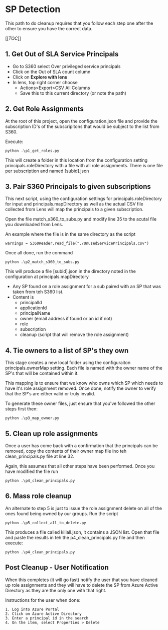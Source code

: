 # SP Detection

This path to do cleanup requires that you follow each step one after the other to ensure you have the correct data.

[[_TOC_]]

## 1. Get Out of SLA Service Principals
- Go to S360 select Over privileged service principals
- Click on the Out of SLA count column
- Click on __Explore with lens__
- In lens, top right corner choose
    - Actions>Export>CSV All Columns 
    - Save this to this current directory (or note the path)

## 2. Get Role Assignments
At the root of this project, open the configuration.json file and provide the subscription ID's of the subscripitons that would be subject to the list from S360.

Execute:
```
python .\p1_get_roles.py
```

This will create a folder in this location from the configuration setting principals.roleDirectory with a file with all role assignments. There is one file per subscription and named [subid].json 

## 3. Pair S360 Principals to given subscriptions
This next script, using the configuration settings for principals.roleDirectory for input and principals.mapDirectory as well as the actual CSV file collected from Lens will map the principals to a given subscription. 

Open the file match_s360_to_subs.py and modify line 35 to the acutal file you downloaded from Lens. 

An example where the file is in the same directory as the script
```
warnings = S360Reader.read_file("./UnusedServicePrincipals.csv")
```

Once all done, run the command 
```
python .\p2_match_s360_to_subs.py
```

This will produce a file [subid].json in the directory noted in the configuration at principals.mapDirectory

- Any SP found on a role assignment for a sub paired with an SP that was taken from teh S360 list.
- Content is
    - principalId
    - applicationId
    - principalName
    - owner (email address if found or an id if not)
    - role
    - subscription
    - cleanup (script that will remove the role assignment)

## 4. Tie owners to a list of SP's they own
This stage creates a new local folder using the configuraiton principals.ownerMap setting. Each file is named with the owner name of the SP's that will be contained within it. 

This mapping is to ensure that we know who owns which SP which needs to have it's role assignment removed. Once done, notify the owner to verify that the SP's are either valid or truly invalid. 

To generate these owner files, just ensure that you've followed the other steps first then:
```
python .\p3_map_owner.py
```

## 5. Clean up role assignments

Once a user has come back with a confirmation that the principals can be removed, copy the contents of their owner map file ino teh clean_principals.py file at line 32. 

Again, this assumes that all other steps have been performed. Once you have modified the file run

```
python .\p4_clean_principals.py
```

## 6. Mass role cleanup

An alternate to step 5 is just to issue the role assignment delete on all of the ones found being owned by our groups. Run the script

```
python .\p5_collect_all_to_delete.py
```

This produces a file called killall.json, it contains a JSON list. Open that file and paste the results in teh the p4_clean_principals.py file and then execute:

```
python .\p4_clean_principals.py
```

## Post Cleanup  - User Notification
When this completes (it will go fast) notify the user that you have cleaned up role assignments and they will have to delete the SP from Azure Active Directory as they are the only one with that right. 

Instructions for the user when done:
```
1. Log into Azure Portal
2. Click on Azure Active Directory
3. Enter a principal id in the search 
4. On the item, select Properties > Delete
```
